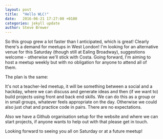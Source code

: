 ```yaml
---
layout: post
title:  "Hello WLC!"
date:   2016-06-21 17:27:00 +0100
categories: jekyll update
author: Steve Brewer
---
```

So this group grew a lot faster than I anticipated, which is great! Clearly there's a demand for meetups in West London! I'm looking for an alternative venue for this Saturday (though still at Ealing Broadway), suggestions welcome - otherwise we'll stick with Costa. Going forward, I'm aiming to host a meetup weekly but with no obligation for anyone to attend all of them.

The plan is the same:

It's not a teacher-led meetup, it will be something between a social and a hackday, where we can discuss and generate ideas and then (if we want to) build projects using front and back end skills. We can do this as a group or in small groups, whatever feels appropriate on the day. Otherwise we could also just chat and practice code in pairs. There are no expectations.

Also we have a Github organisation setup for the website and where we can start projects, if anyone wants to help out with that please get in touch.

Looking forward to seeing you all on Saturday or at a future meetup!
